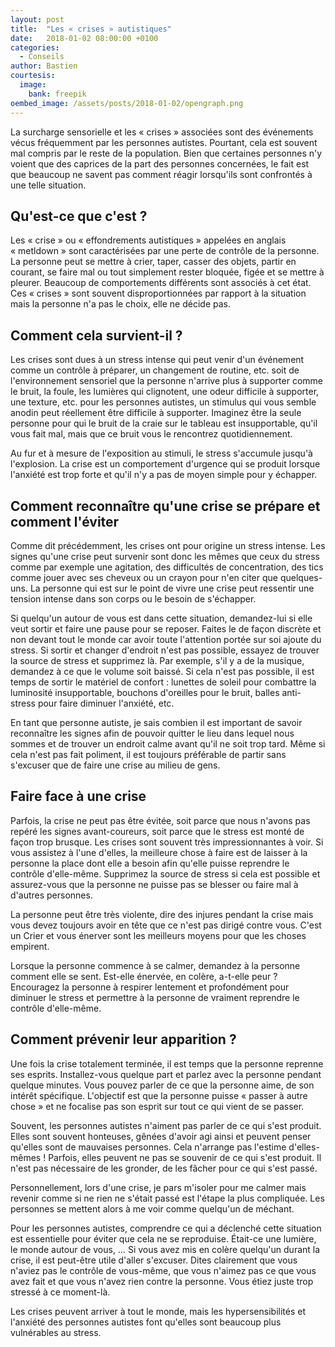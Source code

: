 ```yaml
---
layout: post
title:  "Les « crises » autistiques"
date:   2018-01-02 08:00:00 +0100
categories:
  - Conseils
author: Bastien
courtesis:
  image:
    bank: freepik
oembed_image: /assets/posts/2018-01-02/opengraph.png
---
```



La surcharge sensorielle et les «&nbsp;crises&nbsp;» associées sont des événements 
vécus fréquemment par les personnes autistes.
Pourtant, cela est souvent mal compris par le reste de la population. 
Bien que certaines personnes n'y voient que des caprices de la part des personnes 
concernées, le fait est que beaucoup ne savent pas comment réagir lorsqu'ils sont 
confrontés à une telle situation.

## Qu'est-ce que c'est ?

Les «&nbsp;crise&nbsp;» ou «&nbsp;effondrements autistiques&nbsp;»
appelées en anglais «&nbsp;metldown&nbsp;» sont caractérisées par une perte de contrôle 
de la personne. 
La personne peut se mettre à crier, taper, casser des objets, partir en courant, 
se faire mal ou 
tout simplement rester bloquée, figée et se mettre à pleurer. Beaucoup de comportements 
différents sont associés à cet état.
Ces «&nbsp;crises&nbsp;» sont souvent disproportionnées par rapport à 
la situation mais la personne n'a pas le choix, elle ne décide pas.



## Comment cela survient-il ?

Les crises sont dues à un stress intense qui peut venir
d'un événement comme un contrôle à préparer, un changement de routine, etc.
 soit de l'environnement 
sensoriel que la personne n'arrive plus à supporter comme le bruit, la foule, les 
lumières qui clignotent, une odeur difficile à supporter, une texture, etc.
pour les personnes autistes, un stimulus qui vous semble anodin peut réellement être 
difficile à supporter. Imaginez être la seule personne pour qui le bruit de la craie 
sur le tableau est insupportable, qu'il vous fait mal, mais que ce bruit vous le 
rencontrez quotidiennement.

Au fur et à mesure de l'exposition au stimuli, le stress s'accumule jusqu'à 
l'explosion. La crise est un comportement d'urgence qui se produit lorsque l'anxiété 
est trop forte et qu'il n'y a pas de moyen simple pour y échapper.


## Comment reconnaître qu'une crise se prépare et comment l'éviter
Comme dit précédemment, les crises ont pour origine un stress intense.
Les signes qu'une crise peut survenir sont donc les mêmes que ceux du stress comme par exemple une agitation, des difficultés de concentration, des tics comme jouer avec ses cheveux ou 
un crayon pour n'en citer que quelques-uns.
La personne qui est sur le point de vivre une crise peut ressentir une tension intense dans son corps ou le besoin de s'échapper.

Si quelqu'un autour de vous est dans cette situation, 
demandez-lui si elle veut sortir et faire une pause pour se reposer.
Faites le de façon discrète et non devant tout le monde car avoir toute l'attention portée sur soi ajoute du stress.
Si sortir et changer d'endroit n'est pas possible, essayez de trouver la source de stress et supprimez là. 
Par exemple, s'il y a de la musique, demandez à ce que le volume soit baissé.
Si cela n'est pas possible, il est temps de sortir le matériel de confort&nbsp;: lunettes de soleil pour combattre la luminosité insupportable, bouchons d'oreilles pour le bruit, balles 
anti-stress pour faire diminuer l'anxiété, etc.

En tant que personne autiste, je sais combien il est important de savoir reconnaître les signes afin de pouvoir quitter le lieu dans lequel nous sommes et de trouver un endroit calme 
avant qu'il ne soit trop tard.
Même si cela n'est pas fait poliment, il est toujours préférable de partir sans s'excuser que de faire une crise au milieu de gens.


## Faire face à une crise

Parfois, la crise ne peut pas être évitée, soit parce que nous n'avons pas repéré les signes avant-coureurs, soit parce que le stress est monté de façon trop brusque.
Les crises sont souvent très impressionnantes à voir. Si vous assistez à l'une d'elles, la meilleure chose à faire est de laisser à la personne la place dont elle a besoin afin qu'elle 
puisse reprendre le contrôle d'elle-même. Supprimez la source de stress si cela est possible et assurez-vous que la personne ne puisse pas se blesser ou faire mal à d'autres personnes.

La personne peut être très violente, dire des injures pendant la crise mais vous devez toujours avoir en tête que ce n'est pas dirigé contre vous. C'est un 
Crier et vous énerver sont les meilleurs moyens pour que les choses empirent.


Lorsque la personne commence à se calmer, demandez à la personne comment elle se sent. Est-elle énervée, en colère, a-t-elle peur&nbsp;?
Encouragez la personne à respirer lentement et profondément pour diminuer le stress et permettre à la personne de vraiment reprendre le contrôle d'elle-même.

## Comment prévenir leur apparition ?

Une fois la crise totalement terminée, il est temps que la personne reprenne ses esprits. Installez-vous quelque part et parlez avec la personne pendant quelque minutes.
Vous pouvez parler de ce que la personne aime, de son intérêt spécifique. L'objectif est que la personne puisse «&nbsp;passer à autre chose&nbsp;» et ne focalise pas son esprit sur tout 
ce qui vient de se passer.

Souvent, les personnes autistes n'aiment pas parler de ce qui s'est produit.
Elles sont souvent honteuses, gênées d'avoir agi ainsi et peuvent penser qu'elles sont de mauvaises personnes. Cela n'arrange pas l'estime d'elles-mêmes&nbsp;!
Parfois, elles peuvent ne pas se souvenir de ce qui s'est produit.
Il n'est pas nécessaire de les gronder, de les fâcher pour ce qui s'est passé. 

Personnellement, lors d'une crise, je pars m'isoler pour me calmer mais revenir comme si ne rien ne s'était passé est l'étape la plus compliquée.
Les personnes se mettent alors à me voir comme quelqu'un de méchant.

Pour les personnes autistes, comprendre ce qui a déclenché cette situation est essentielle pour éviter que cela ne se reproduise. Était-ce une lumière, le monde autour de vous, …
Si vous avez mis en colère quelqu'un durant la crise, il est peut-être utile d'aller s'excuser. Dites clairement que vous n'aviez pas le contrôle de vous-même, que vous n'aimez pas ce 
que vous avez fait et que vous n'avez rien contre la personne. Vous étiez juste trop stressé à ce moment-là.

Les crises peuvent arriver à tout le monde, mais les hypersensibilités et l'anxiété des personnes autistes font qu'elles sont beaucoup plus vulnérables au stress.



